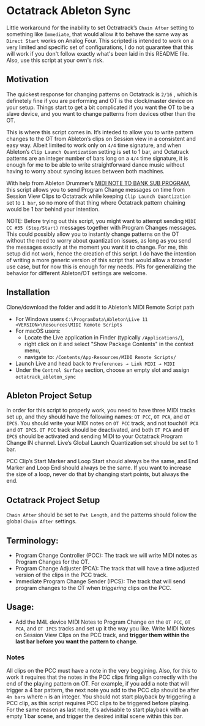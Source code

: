 # Octatrack Ableton Sync
Little workaround for the inability to set Octratrack’s `Chain After` setting to something like `Immediate`, that would allow it to behave the same way as `Direct Start` works on Analog Four. This scripted is intended to work on a very limited and specific set of configurations, I do not guarantee that this will work if you don't follow exactly what's been laid in this README file. Also, use this script at your own's risk.


## Motivation
The quickest response for changing patterns on Octatrack is `2/16` , which is definetely fine if you are performing and OT is the clock/master device on your setup. Things start to get a bit complicated if you want the OT to be a slave device, and you want to change patterns from devices other than the OT.  

This is where this script comes in. It’s inteded to allow you to write pattern changes to the OT from Ableton’s clips on Session view in a consistent and easy way. Albeit limited to work only on `4/4` time signature, and when Ableton’s `Clip Launch Quantization` setting is set to 1 bar, and Octatrack patterns are an integer number of bars long on a `4/4` time signature, it is enough for me to be able to write straightforward dance music without having to worry about syncing issues between both machines. 

With help from Ableton Drummer’s [MIDI NOTE TO BANK SUB PROGRAM](https://blog.abletondrummer.com/convert-midi-messages-in-ableton/), this script allows you to send Program Change messages on time from Session View Clips to Octatrack while keeping `Clip Launch Quantization` set to `1 bar`, so no more of that thing where Octatrack pattern chaining would be 1 bar behind your intention. 

NOTE: Before trying out this script, you might want to attempt sending `MIDI CC #35 (Stop/Start)` messages together with Program Changes messages. This could possibly allow you to instantly change patterns on the OT  without the need to worry about quantization issues, as long as you send the messages exactly at the moment you want it to change. For me, this setup did not work, hence the creation of this script. 
I do have the intention of writing a more generic version of this script that would allow a broader use case, but for now this is enough for my needs. PRs for generalizing the behavior for different Ableton/OT settings are welcome.

## Installation
Clone/download the folder and add it to Ableton’s MIDI Remote Script path

- For Windows users `C:\ProgramData\Ableton\Live 11 <VERSION>\Resources\MIDI Remote Scripts`
- For macOS users:
    - Locate the Live application in Finder (typically `/Applications/`),
    - right click on it and select "Show Package Contents" in the context menu,
    - navigate to: `/Contents/App-Resources/MIDI Remote Scripts/`
- Launch Live and head back to `Preferences → Link MIDI → MIDI`
- Under the `Control Surface` section, choose an empty slot and assign `octatrack_ableton_sync`

## Ableton Project Setup
In order for this script to properly work, you need to have three MIDI tracks set up, and they should have the following names: `OT PCC`, `OT PCA`, and `OT IPCS`. You should write your MIDI notes on `OT PCC` track, and not touch`OT PCA` and `OT IPCS`. `OT PCC` track should be deactivated, and both `OT PCA` and `OT IPCS` should be activated and sending MIDI to your Octatrack Program Change IN channel. Live’s Global Launch Quantization set should be set to 1 bar. 

PCC Clip’s Start Marker and Loop Start should always be the same, and End Marker and Loop End should always be the same. If you want to increase the size of a loop, never do that by changing start points, but always the end.

## Octatrack Project Setup
`Chain After` should be set to `Pat Length`, and the patterns should follow the global `Chain After` settings.

## Terminology:
- Program Change Controller (PCC): The track we will write MIDI notes as Program Changes for the OT.
- Program Change Adjuster (PCA): The track that will have a time adjusted version of the clips in the PCC track.
- Immediate Program Change Sender (IPCS): The track that will send program changes to the OT when *triggering* clips on the PCC.

## Usage:
- Add the M4L device MIDI Notes to Program Change on the `OT PCC`, `OT PCA`, and `OT IPCS` tracks and set up it the way you like. Write MIDI Notes on Session View Clips on the PCC track, and **trigger them within the last bar before you want the pattern to change**.

### Notes
All clips on the PCC must have a note in the very beggining. Also, for this to work it requires that the notes in the PCC clips firing align correctly with the end of the playing pattern on OT. For example, if you add a note that will trigger a 4 bar pattern, the next note you add to the PCC clip should be after `4n bars` where `n` is an integer.
You should not start playback by triggering a PCC clip, as this script requires PCC clips to be triggered before playing. 
For the same reason as last note, it's advisable to start playback with an empty 1 bar scene, and trigger the desired initial scene within this bar. 